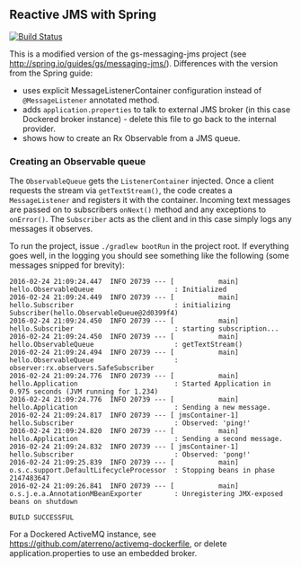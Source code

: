 ## Reactive JMS with Spring

[![Build Status](https://travis-ci.com/tonvanbart/gs-messaging-jms-reactive.svg?branch=master)](https://travis-ci.com/tonvanbart/gs-messaging-jms-reactive)

This is a modified version of the gs-messaging-jms project (see http://spring.io/guides/gs/messaging-jms/).
Differences with the version from the Spring guide:

* uses explicit MessageListenerContainer configuration instead of `@MessageListener` annotated method.
* adds `application.properties` to talk to external JMS broker (in this case Dockered broker instance) - delete 
this file to go back to the internal provider.
* shows how to create an Rx Observable from a JMS queue.

### Creating an Observable queue
The `ObservableQueue` gets the `ListenerContainer` injected. Once a client requests the stream via `getTextStream()`,
the code creates a `MessageListener` and registers it with the container. Incoming text messages are passed on to 
subscribers `onNext()` method and any exceptions to `onError()`.
The `Subscriber` acts as the client and in this case simply logs any messages it observes.

To run the project, issue `./gradlew bootRun` in the project root. If everything goes well, in the logging you should
see something like the following (some messages snipped for brevity):

    2016-02-24 21:09:24.447  INFO 20739 --- [           main] hello.ObservableQueue                    : Initialized
    2016-02-24 21:09:24.449  INFO 20739 --- [           main] hello.Subscriber                         : initializing Subscriber(hello.ObservableQueue@2d0399f4)
    2016-02-24 21:09:24.450  INFO 20739 --- [           main] hello.Subscriber                         : starting subscription...
    2016-02-24 21:09:24.450  INFO 20739 --- [           main] hello.ObservableQueue                    : getTextStream()
    2016-02-24 21:09:24.494  INFO 20739 --- [           main] hello.ObservableQueue                    : observer:rx.observers.SafeSubscriber
    2016-02-24 21:09:24.776  INFO 20739 --- [           main] hello.Application                        : Started Application in 0.975 seconds (JVM running for 1.234)
    2016-02-24 21:09:24.776  INFO 20739 --- [           main] hello.Application                        : Sending a new message.
    2016-02-24 21:09:24.817  INFO 20739 --- [ jmsContainer-1] hello.Subscriber                         : Observed: 'ping!'
    2016-02-24 21:09:24.820  INFO 20739 --- [           main] hello.Application                        : Sending a second message.
    2016-02-24 21:09:24.832  INFO 20739 --- [ jmsContainer-1] hello.Subscriber                         : Observed: 'pong!'
    2016-02-24 21:09:25.839  INFO 20739 --- [           main] o.s.c.support.DefaultLifecycleProcessor  : Stopping beans in phase 2147483647
    2016-02-24 21:09:26.841  INFO 20739 --- [           main] o.s.j.e.a.AnnotationMBeanExporter        : Unregistering JMX-exposed beans on shutdown
    
    BUILD SUCCESSFUL
    
For a Dockered ActiveMQ instance, see https://github.com/aterreno/activemq-dockerfile, or delete application.properties to
use an embedded broker.